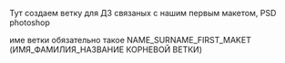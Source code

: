 Тут создаем ветку для ДЗ связаных с нашим первым макетом, PSD photoshop

име ветки обязательно такое NAME_SURNAME_FIRST_MAKET (ИМЯ_ФАМИЛИЯ_НАЗВАНИЕ КОРНЕВОЙ ВЕТКИ)
